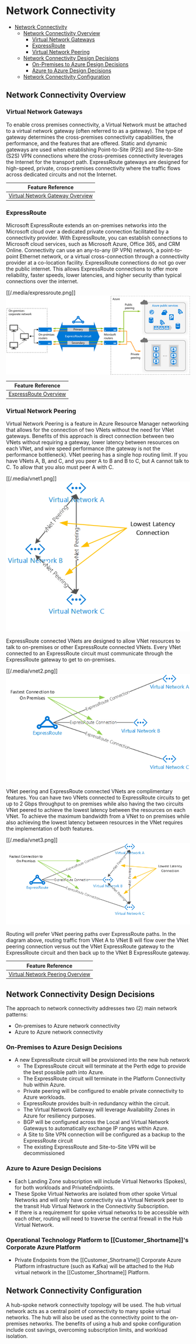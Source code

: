 # Network Connectivity

- [Network Connectivity](#network-connectivity)
  - [Network Connectivity Overview](#network-connectivity-overview)
    - [Virtual Network Gateways](#virtual-network-gateways)
    - [ExpressRoute](#expressroute)
    - [Virtual Network Peering](#virtual-network-peering)
  - [Network Connectivity Design Decisions](#network-connectivity-design-decisions)
    - [On-Premises to Azure Design Decisions](#on-premises-to-azure-design-decisions)
    - [Azure to Azure Design Decisions](#azure-to-azure-design-decisions)
  - [Network Connectivity Configuration](#network-connectivity-configuration)

## Network Connectivity Overview

### Virtual Network Gateways

To enable cross premises connectivity, a Virtual Network must be attached to a virtual network gateway (often referred to as a gateway).
The type of gateway determines the cross-premises connectivity capabilities, the performance, and the features that are offered. Static and dynamic gateways are used when establishing Point-to-Site (P2S) and Site-to-Site (S2S) VPN connections where the cross-premises connectivity leverages the Internet for the transport path. ExpressRoute gateways are designed for high-speed, private, cross-premises connectivity where the traffic flows across dedicated circuits and not the Internet.

| **Feature Reference**                                                                                                |
| -------------------------------------------------------------------------------------------------------------------- |
| [Virtual Network Gateway Overview](https://docs.microsoft.com/en-us/azure/vpn-gateway/vpn-gateway-about-vpngateways) |

### ExpressRoute

Microsoft ExpressRoute extends an on-premises networks into the Microsoft cloud over a dedicated private connection facilitated by a connectivity provider. With ExpressRoute, you can establish connections to Microsoft cloud services, such as Microsoft Azure, Office 365, and CRM Online. Connectivity can use an any-to-any (IP VPN) network, a point-to-point Ethernet network, or a virtual cross-connection through a connectivity provider at a co-location facility. ExpressRoute connections do not go over the public internet. This allows ExpressRoute connections to offer more reliability, faster speeds, lower latencies, and higher security than typical connections over the internet.

[[/.media/expressroute.png]]
![ExpressRoute](../.media/expressroute.png)

| **Feature Reference**                                                                                  |
| ------------------------------------------------------------------------------------------------------ |
| [ExpressRoute Overview](https://docs.microsoft.com/en-us/azure/expressroute/expressroute-introduction) |

### Virtual Network Peering

Virtual Network Peering is a feature in Azure Resource Manager networking that allows for the connection of two VNets without the need for VNet gateways. Benefits of this approach is direct connection between two VNets without requiring a gateway, lower latency between resources on each VNet, and wire speed performance (the gateway is not the performance bottleneck).
VNet peering has a single hop routing limit. If you have VNets A, B, and C, and you peer A to B and B to C, but A cannot talk to C. To allow that you also must peer A with C.

[[/.media/vnet1.png]]
![Virtual Network Peering 1](../.media/vnet1.png)

ExpressRoute connected VNets are designed to allow VNet resources to talk to on-premises or other ExpressRoute connected VNets. Every VNet connected to an ExpressRoute circuit must communicate through the ExpressRoute gateway to get to on-premises.

[[/.media/vnet2.png]]
![Virtual Network Peering 2](../.media/vnet2.png)

VNet peering and ExpressRoute connected VNets are complimentary features. You can have two VNets connected to ExpressRoute circuits to get up to 2 Gbps throughput to on premises while also having the two circuits VNet peered to achieve the lowest latency between the resources on each VNet.
To achieve the maximum bandwidth from a VNet to on premises while also achieving the lowest latency between resources in the VNet requires the implementation of both features.

[[/.media/vnet3.png]]
![Virtual Network Peering 3](../.media/vnet3.png)

Routing will prefer VNet peering paths over ExpressRoute paths. In the diagram above, routing traffic from VNet A to VNet B will flow over the VNet peering connection versus out the VNet ExpressRoute gateway to the ExpressRoute circuit and then back up to the VNet B ExpressRoute gateway.

| **Feature Reference**                                                                                                       |
| --------------------------------------------------------------------------------------------------------------------------- |
| [Virtual Network Peering Overview](https://docs.microsoft.com/en-us/azure/virtual-network/virtual-network-peering-overview) |

## Network Connectivity Design Decisions

The approach to network connectivity addresses two (2) main network patterns:

- On-premises to Azure network connectivity
- Azure to Azure network connectivity

### On-Premises to Azure Design Decisions

- A new ExpressRoute circuit will be provisioned into the new hub network
  - The ExpressRoute circuit will terminate at the Perth edge to provide the best possible path into Azure.
  - The ExpressRoute circuit will terminate in the Platform Connectivity hub within Azure.
  - Private peering will be configured to enable private connectivity to Azure workloads.
  - ExpressRoute provides built-in redundancy within the circuit.
  - The Virtual Network Gateway will leverage Availability Zones in Azure for resiliency purposes.
  - BGP will be configured across the Local and Virtual Network Gateways to automatically exchange IP ranges within Azure.
  - A Site to Site VPN connection will be configured as a backup to the ExpressRoute circuit
  - The existing ExpressRoute and Site-to-Site VPN will be decommissioned

### Azure to Azure Design Decisions

- Each Landing Zone subscription will include Virtual Networks (Spokes), for both workloads and PrivateEndpoints.
- These Spoke Virtual Networks are isolated from other spoke Virtual Networks and will only have connectivity via a Virtual Network peer to the transit Hub Virtual Network in the Connectivity Subscription.
- If there is a requirement for spoke virtual networks to be accessible with each other, routing will need to traverse the central firewall in the Hub Virtual Network.

### Operational Technology Platform to [[Customer_Shortname]]'s Corporate Azure Platform

- Private Endpoints from the [[Customer_Shortname]] Corporate Azure Platform infrastructure (such as Kafka) will be attached to the Hub virtual network in the [[Customer_Shortname]] Platform.

## Network Connectivity Configuration

A hub-spoke network connectivity topology will be used. The hub virtual network acts as a central point of connectivity to many spoke virtual networks. The hub will also be used as the connectivity point to the on-premises networks. The benefits of using a hub and spoke configuration include cost savings, overcoming subscription limits, and workload isolation.
